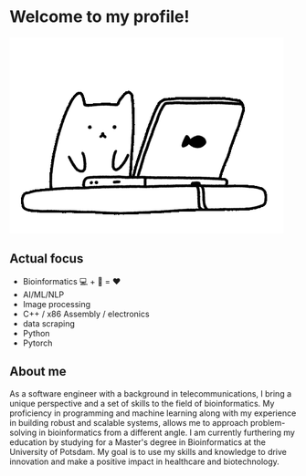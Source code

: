 # Welcome to my profile!
![alt text](cat1.gif)

## Actual focus
* Bioinformatics 💻 + 🧬 = ❤️
* AI/ML/NLP
* Image processing
* C++ / x86 Assembly / electronics
* data scraping
* Python
* Pytorch

## About me
As a software engineer with a background in telecommunications, I bring a unique perspective and a set of skills to the field of bioinformatics. My proficiency in programming and machine learning along with my experience in building robust and scalable systems, allows me to approach problem-solving in bioinformatics from a different angle. I am currently furthering my education by studying for a Master's degree in Bioinformatics at the University of Potsdam. My goal is to use my skills and knowledge to drive innovation and make a positive impact in healthcare and biotechnology.
<br>
